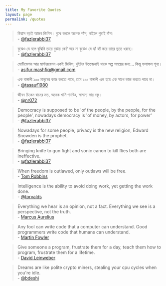 ```yaml
---
title: My Favorite Quotes
layout: page
permalink: /quotes
---
```

> বিশ্বাস বড়ই আজব জিনিস। বুঝে করলে অনেক শাঁস, নাইলে পুরাই বাঁশ।<br />
> \- [@fazlerabbi37]

> বুঝেও যে বলে বুঝিনি তারে বুঝায় কে?
> আর না বুঝেও যে হ্যাঁ হ্যাঁ করে তারে ভুতে ধরছে।<br />
> \- [@fazlerabbi37]

> মোটিভেশন আর মাস্টারবেশন একই জিনিস, দুইটার উত্তেজনাই থাকে অল্প সময়ের জন্য... কিন্তু ফলাফল শূন্য।<br />
> \- asifur.mashfiq@gmail.com

> এক বাঙ্গালী ১০০ মানুষের কাজ করতে পারে, তবে ১০০ বাঙ্গালী এক হয়ে এক সাথে কাজ করতে পারে না।<br />
> \- [@tasauf1980]

> জীবন চিকেন বানের মত, অনেক খানি প্যাডিং, সামান্য সার বস্তু।<br />
> \- [@nr072]


> Democracy is supposed to be 'of the people, by the people, for the people',
> nowadays democracy is 'of money, by actors, for power'<br />
> \- [@fazlerabbi37]

> Nowadays for some people, privacy is the new religion, Edward Snowden is the prophet.<br />
> \- [@fazlerabbi37]

> Bringing knife to gun fight and sonic canon to kill flies both are ineffective.<br />
> \- [@fazlerabbi37]

> When freedom is outlawed, only outlaws will be free.<br />
> \- [Tom Robbins]

> Intelligence is the ability to avoid doing work, yet getting the work done.<br />
> \- [@torvalds]

> Everything we hear is an opinion, not a fact. Everything we see is a perspective,
> not the truth.<br />
> \- [Marcus Aurelius]

> Any fool can write code that a computer can understand.
> Good programmers write code that humans can understand.<br />
> \- [Martin Fowler]

> Give someone a program, frustrate them for a day,
> teach them how to program, frustrate them for a lifetime.<br />
> \- [David Leinweber]

> Dreams are like polite crypto miners, stealing your cpu cycles when you're idle.<br />
> \- [@bdeshi]


[@bdeshi]: https://github.com/bdeshi
[@fazlerabbi37]: https://github.com/fazlerabbi37
[@torvalds]: https://github.com/torvalds
[@tasauf1980]: https://github.com/tasauf1980
[@nr072]: https://github.com/nr072
<!-- wiki -->
[David Leinweber]: https://en.wikipedia.org/wiki/David_Leinweber
[Martin Fowler]: https://en.wikipedia.org/wiki/Martin_Fowler_(software_engineer)
[Marcus Aurelius]: https://en.wikipedia.org/wiki/Marcus_Aurelius
[Tom Robbins]: https://en.wikipedia.org/wiki/Tom_Robbins